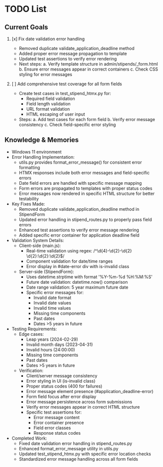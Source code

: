 # TODO List

## Current Goals
1. [x] Fix date validation error handling
   - Removed duplicate validate_application_deadline method
   - Added proper error message propagation to template
   - Updated test assertions to verify error rendering
   - Next steps:
     a. Verify template structure in admin/stipends/_form.html
     b. Ensure error messages appear in correct containers
     c. Check CSS styling for error messages

2. [ ] Add comprehensive test coverage for all form fields
   - Create test cases in test_stipend_htmx.py for:
     * Required field validation
     * Field length validation
     * URL format validation
     * HTML escaping of user input
   - Steps:
     a. Add test cases for each form field
     b. Verify error message consistency
     c. Check field-specific error styling

## Knowledge & Memories
- Windows 11 environment
- Error Handling Implementation:
  * utils.py provides format_error_message() for consistent error formatting
  * HTMX responses include both error messages and field-specific errors
  * Date field errors are handled with specific message mapping
  * Form errors are propagated to templates with proper status codes
  * Error messages now rendered in specific HTML structure for better testability
- Key Fixes Made:
  * Removed duplicate validate_application_deadline method in StipendForm
  * Updated error handling in stipend_routes.py to properly pass field errors
  * Enhanced test assertions to verify error message rendering
  * Added specific error container for application deadline field
- Validation System Details:
  * Client-side (main.js):
    - Real-time validation using regex: /^\d{4}-\d{2}-\d{2} \d{2}:\d{2}:\d{2}$/
    - Component validation for date/time ranges
    - Error display in #date-error div with is-invalid class
  * Server-side (StipendForm):
    - Uses datetime.strptime with format '%Y-%m-%d %H:%M:%S'
    - Future date validation: datetime.now() comparison
    - Date range validation: 5 year maximum future date
    - Specific error messages for:
      * Invalid date format
      * Invalid date values
      * Invalid time values
      * Missing time components
      * Past dates
      * Dates >5 years in future
- Testing Requirements:
  * Edge cases:
    - Leap years (2024-02-29)
    - Invalid month days (2023-04-31)
    - Invalid hours (24:00:00)
    - Missing time components
    - Past dates
    - Dates >5 years in future
  * Verification:
    - Client/server message consistency
    - Error styling in UI (is-invalid class)
    - Proper status codes (400 for failures)
    - Error message element presence (#application_deadline-error)
    - Form field focus after error display
    - Error message persistence across form submissions
    - Verify error messages appear in correct HTML structure
    - Specific test assertions for:
      * Error message content
      * Error container presence
      * Field error classes
      * Response status codes
- Completed Work:
  * Fixed date validation error handling in stipend_routes.py
  * Enhanced format_error_message utility in utils.py
  * Updated test_stipend_htmx.py with specific error location checks
  * Standardized error message handling across all form fields

